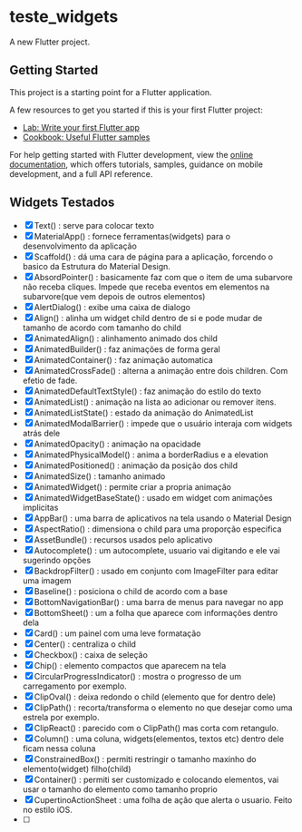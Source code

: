 # teste_widgets

A new Flutter project.

## Getting Started

This project is a starting point for a Flutter application.

A few resources to get you started if this is your first Flutter project:

- [Lab: Write your first Flutter app](https://docs.flutter.dev/get-started/codelab)
- [Cookbook: Useful Flutter samples](https://docs.flutter.dev/cookbook)

For help getting started with Flutter development, view the
[online documentation](https://docs.flutter.dev/), which offers tutorials,
samples, guidance on mobile development, and a full API reference.

## Widgets Testados

- [x] Text() : serve para colocar texto
- [x] MaterialApp() : fornece ferramentas(widgets) para o desenvolvimento da aplicação
- [x] Scaffold() : dá uma cara de página para a aplicação, forcendo o basico da Estrutura do Material Design.
- [x] AbsordPointer() : basicamente faz com que o item de uma subarvore não receba cliques. Impede que receba eventos em elementos na subarvore(que vem depois de outros elementos)
- [x] AlertDialog() : exibe uma caixa de dialogo
- [x] Align() : alinha um widget child dentro de si e pode mudar de tamanho de acordo com tamanho do child
- [x] AnimatedAlign() : alinhamento animado dos child
- [x] AnimatedBuilder() : faz animações de forma geral
- [x] AnimatedContainer() : faz animação automatica
- [x] AnimatedCrossFade() : alterna a animação entre dois children. Com efetio de fade.
- [x] AnimatedDefaultTextStyle() : faz animação do estilo do texto
- [x] AnimatedList() : animação na lista ao adicionar ou remover itens.
- [x] AnimatedListState() : estado da animação do AnimatedList
- [x] AnimatedModalBarrier() : impede que o usuário interaja com widgets atrás dele
- [x] AnimatedOpacity() : animação na opacidade
- [x] AnimatedPhysicalModel() : anima a borderRadius e a elevation
- [x] AnimatedPositioned() : animação da posição dos child
- [x] AnimatedSize() : tamanho animado
- [x] AnimatedWidget() :  permite criar a propria animação
- [x] AnimatedWidgetBaseState() : usado em widget com animações implicitas
- [x] AppBar() : uma barra de aplicativos na tela usando o Material Design
- [x] AspectRatio() : dimensiona o child para uma proporção especifica
- [x] AssetBundle() : recursos usados pelo aplicativo
- [x] Autocomplete() : um autocomplete, usuario vai digitando e ele vai sugerindo opções
- [x] BackdropFilter() : usado em conjunto com ImageFilter para editar uma imagem
- [x] Baseline() : posiciona o child de acordo com a base
- [x] BottomNavigationBar() : uma barra de menus para navegar no app
- [x] BottomSheet() : um a folha que aparece com informações dentro dela
- [x] Card() : um painel com uma leve formatação
- [x] Center() : centraliza o child
- [x] Checkbox() : caixa de seleção
- [x] Chip() : elemento compactos que aparecem na tela
- [x] CircularProgressIndicator() : mostra o progresso de um carregamento por exemplo.
- [x] ClipOval() : deixa redondo o child (elemento que for dentro dele)
- [x] ClipPath() : recorta/transforma o elemento no que desejar como uma estrela por exemplo.
- [x] ClipReact() : parecido com o ClipPath() mas corta com retangulo.
- [x] Column() :  uma coluna, widgets(elementos, textos etc) dentro dele ficam nessa coluna
- [x] ConstrainedBox() : permiti restringir o tamanho maxinho do elemento(widget) filho(child)
- [x] Container() : permiti ser customizado e colocando elementos, vai usar o tamanho do elemento como tamanho proprio
- [x] CupertinoActionSheet : uma folha de ação que alerta o usuario. Feito no estilo iOS.
- [ ] 